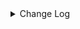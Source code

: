 <details><summary> Change Log </summary>

| Change | Commit | Version |
| --- | --- | --- |
|[Improve] restruct connector common options (#8634)|https://github.com/apache/seatunnel/commit/f3499a6eeb|2.3.10|
|[improve] add assert options (#8620)|https://github.com/apache/seatunnel/commit/b159cc0c75|2.3.10|
|[Feature][API] Support timestamp with timezone offset (#8367)|https://github.com/apache/seatunnel/commit/e18bfeabd2|2.3.9|
|[fix][connector-v2][connector-assert] Optimize Assert Sink verification method (#8356)|https://github.com/apache/seatunnel/commit/5c9159d7cd|2.3.9|
|[Improve][dist]add shade check rule (#8136)|https://github.com/apache/seatunnel/commit/51ef800016|2.3.9|
|[Feature][File] Support config null format for text file read (#8109)|https://github.com/apache/seatunnel/commit/2dbf02df47|2.3.9|
|[Feature][Transform-V2] Support transform with multi-table (#7628)|https://github.com/apache/seatunnel/commit/72c9c4576d|2.3.9|
|[Improve][API] Unified tables_configs and table_list (#8100)|https://github.com/apache/seatunnel/commit/84c0b8d660|2.3.9|
|[Fix][API] Fix column length can not be long (#8039)|https://github.com/apache/seatunnel/commit/16cf632d3e|2.3.9|
|[Feature][Restapi] Allow metrics information to be associated to logical plan nodes (#7786)|https://github.com/apache/seatunnel/commit/6b7c53d03c|2.3.9|
|[Feature][Connector-V2] Assert support multi-table check (#7687)|https://github.com/apache/seatunnel/commit/c4778a2497|2.3.8|
|[Feature][Transform] Add embedding transform (#7534)|https://github.com/apache/seatunnel/commit/3310cfcd34|2.3.8|
|[Improve][Connector] Add multi-table sink option check (#7360)|https://github.com/apache/seatunnel/commit/2489f6446b|2.3.7|
|[Feature][Core] Support using upstream table placeholders in sink options and auto replacement (#7131)|https://github.com/apache/seatunnel/commit/c4ca74122c|2.3.6|
|[Hotfix] fix http source can not read yyyy-MM-dd HH:mm:ss format bug &amp; Improve DateTime Utils (#6601)|https://github.com/apache/seatunnel/commit/19888e7969|2.3.5|
|[Feature][Connector-V2][Assert] Support field type assert and field value equality assert for full data types (#6275)|https://github.com/apache/seatunnel/commit/576919bfab|2.3.4|
|[Feature][Connector-V2][Assert] Support check the precision and scale of Decimal type. (#6110)|https://github.com/apache/seatunnel/commit/dd64ed52d4|2.3.4|
|[Hotfix][SQL Transform] Fix cast to timestamp, date, time bug (#5812)|https://github.com/apache/seatunnel/commit/de181de02a|2.3.4|
|[Improve][Common] Introduce new error define rule (#5793)|https://github.com/apache/seatunnel/commit/9d1b2582b2|2.3.4|
|[Improve] Remove use `SeaTunnelSink::getConsumedType` method and mark it as deprecated (#5755)|https://github.com/apache/seatunnel/commit/8de7408100|2.3.4|
|[Improve] Add default implement for `SeaTunnelSink::setTypeInfo` (#5682)|https://github.com/apache/seatunnel/commit/86cba87450|2.3.4|
|[Fix] Fix log error when multi-table sink close (#5683)|https://github.com/apache/seatunnel/commit/fea4b6f268|2.3.4|
|Support config tableIdentifier for schema (#5628)|https://github.com/apache/seatunnel/commit/652921fb75|2.3.4|
|[Feature] Add `table-names` from FakeSource/Assert to produce/assert multi-table (#5604)|https://github.com/apache/seatunnel/commit/2c67cd8f3e|2.3.4|
|[Improve] Remove useless ReadonlyConfig flatten feature (#5612)|https://github.com/apache/seatunnel/commit/243edfef3d|2.3.4|
|Support config column/primaryKey/constraintKey in schema (#5564)|https://github.com/apache/seatunnel/commit/eac76b4e50|2.3.4|
|[Improve][connector-assert]support &#x27;DECIMAL&#x27; type and fix &#x27;Number&#x27; type precision issue (#5479)|https://github.com/apache/seatunnel/commit/d308e27733|2.3.4|
|[Improve][CheckStyle] Remove useless &#x27;SuppressWarnings&#x27; annotation of checkstyle. (#5260)|https://github.com/apache/seatunnel/commit/51c0d709ba|2.3.4|
|[Feature][Transform] Add SimpleSQL transform plugin (#4148)|https://github.com/apache/seatunnel/commit/b914d49abf|2.3.1|
|[Improve][build] Give the maven module a human readable name (#4114)|https://github.com/apache/seatunnel/commit/d7cd601051|2.3.1|
|[Improve][Project] Code format with spotless plugin. (#4101)|https://github.com/apache/seatunnel/commit/a2ab166561|2.3.1|
|[Hotfix][OptionRule] Fix option rule about all connectors (#3592)|https://github.com/apache/seatunnel/commit/226dc6a119|2.3.0|
|[Improve][Connector-V2][Assert] Unified exception for assert connector (#3331)|https://github.com/apache/seatunnel/commit/e74c9bc6fd|2.3.0|
|[improve][connector] The Factory#factoryIdentifier must be consistent with PluginIdentifierInterface#getPluginName (#3328)|https://github.com/apache/seatunnel/commit/d9519d696a|2.3.0|
|[Improve][Connector-V2] Add Clickhouse and Assert Source/Sink Factory (#3306)|https://github.com/apache/seatunnel/commit/9e4a128381|2.3.0|
|[Feature][Connector-v2] improve assert sink connector (#2844)|https://github.com/apache/seatunnel/commit/967fec0e93|2.3.0-beta|
|[DEV][Api] Replace SeaTunnelContext with JobContext and remove singleton pattern (#2706)|https://github.com/apache/seatunnel/commit/cbf82f755c|2.2.0-beta|
|[improve][UT] Upgrade junit to 5.+ (#2305)|https://github.com/apache/seatunnel/commit/362319ff3e|2.2.0-beta|
|[checkstyle] Improved validation scope of MagicNumber (#2194)|https://github.com/apache/seatunnel/commit/6d08b5f369|2.2.0-beta|
|[API-DRAFT] [MERGE] update license and pom.xml|https://github.com/apache/seatunnel/commit/5ae8865b7c|2.2.0-beta|
|add assert sink to Api draft (#2071)|https://github.com/apache/seatunnel/commit/fc640b52bd|2.2.0-beta|

</details>
